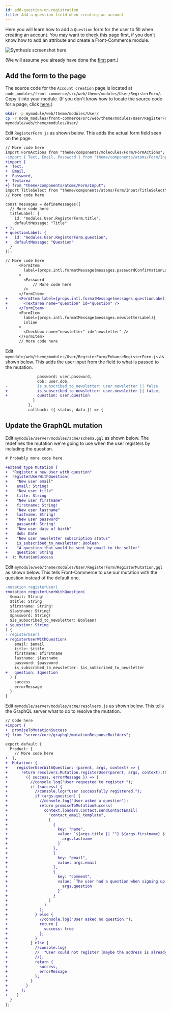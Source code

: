 ```yaml
---
id: add-question-on-registration
title: Add a question field when creating an account
---
```


Here you will learn how to add a `Question` form for the user to fill when creating an account. You may want to check [this](/docs/magento2/add-new-attribute.html) page first, if you don't know how to add an attribute and create a Front-Commerce module.

![Synthesis screenshot here](./assets/question-screenshot.png)

(We will assume you already have done the [first](/docs/magento2/add-new-attribute.html) part.)

## Add the form to the page

The source code for the `Account creation` page is located at `node_modules/front-commerce/src/web/theme/modules/User/RegisterForm/`. Copy it into your module. (If you don't know how to locate the source code for a page, click [here](/docs/magento2/add-new-attribute.html#How-to-find-which-files-to-edit).)

```bash
mkdir -p mymodule/web/theme/modules/User/
cp -r node_modules/front-commerce/src/web/theme/modules/User/RegisterForm/ \
mymodule/web/theme/modules/User/
```

Edit `RegisterForm.js` as shown below. This adds the actual form field seen on the page.

```diff
// More code here
import FormActions from "theme/components/molecules/Form/FormActions";
-import { Text, Email, Password } from "theme/components/atoms/Form/Input";
+import {
+  Text,
+  Email,
+  Password,
+  Textarea
+} from "theme/components/atoms/Form/Input";
import TitleSelect from "theme/components/atoms/Form/Input/TitleSelect";
// More code here

const messages = defineMessages({
  // More code here
  titleLabel: {
    id: "modules.User.RegisterForm.title",
    defaultMessage: "Title"
+ },
+ questionLabel: {
+   id: "modules.User.RegisterForm.question",
+   defaultMessage: "Question"
  }
});

// More code here
      <FormItem
        label={props.intl.formatMessage(messages.passwordConfirmationLabel)}
      >
        <Password
            // More code here
        />
      </FormItem>
+     <FormItem label={props.intl.formatMessage(messages.questionLabel)}>
+       <Textarea name="question" id="question" />
+     </FormItem>
      <FormItem
        label={props.intl.formatMessage(messages.newsletterLabel)}
        inline
      >
        <Checkbox name="newsletter" id="newsletter" />
      </FormItem>
      // More code here
```

Edit `mymodule/web/theme/modules/User/RegisterForm/EnhanceRegisterForm.js` as shown below. This adds the user input from the field to what is passed to the mutation.

```diff
              password: user.password,
              dob: user.dob,
-             is_subscribed_to_newsletter: user.newsletter || false
+             is_subscribed_to_newsletter: user.newsletter || false,
+             question: user.question
            }
          },
          callback: ({ status, data }) => {
```

## Update the GraphQL mutation

Edit `mymodule/server/modules/acme/schema.gql` as shown below. The redefines the mutation we're going to use when the user registers by including the question.

```diff
# Probably more code here

+extend type Mutation {
+  "Register a new User with question"
+  registerUserWithQuestion(
+    "New user email"
+    email: String!
+    "New user title"
+    title: String
+    "New user firstname"
+    firstname: String!
+    "New user lastname"
+    lastname: String!
+    "New user password"
+    password: String!
+    "New user date of birth"
+    dob: Date
+    "New user newsletter subscription status"
+    is_subscribed_to_newsletter: Boolean
+    "A question that would be sent by email to the seller"
+    question: String
+  ): MutationSuccess

```

Edit `mymodule/web/theme/modules/User/RegisterForm/RegisterMutation.gql` as shown below.
This tells Front-Commerce to use our mutation with the question instead of the default one.

```diff
-mutation registerUser(
+mutation registerUserWithQuestion(
  $email: String!
  $title: String
  $firstname: String!
  $lastname: String!
  $password: String!
  $is_subscribed_to_newsletter: Boolean!
+ $question: String
) {
- registerUser(
+ registerUserWithQuestion(
    email: $email
    title: $title
    firstname: $firstname
    lastname: $lastname
    password: $password
    is_subscribed_to_newsletter: $is_subscribed_to_newsletter
+   question: $question
  ) {
    success
    errorMessage
  }
}
```

Edit `mymodule/server/modules/acme/resolvers.js` as shown below. This tells the GraphQL server what to do to resolve the mutation.

```diff
// Code here
+import {
+  promiseToMutationSuccess
+} from "server/core/graphql/mutationResponseBuilders";

export default {
  Product: {
    // More code here
+  },
+  Mutation: {
+    registerUserWithQuestion: (parent, args, context) => {
+      return resolvers.Mutation.registerUser(parent, args, context).then(
+        ({ success, errorMessage }) => {
+          //console.log("User requested to register.");
+          if (success) {
+            //console.log("User successfully registered.");
+            if (args.question) {
+              //console.log("User asked a question");
+              return promiseToMutationSuccess(
+                context.loaders.Contact.sendContactEmail(
+                  "contact_email_template",
+                  [
+                    {
+                      key: "name",
+                      value: `${args.title || ""} ${args.firstname} ${
+                        args.lastname
+                      }`
+                    },
+                    {
+                      key: "email",
+                      value: args.email
+                    },
+                    {
+                      key: "comment",
+                      value: `The user had a question when signing up: ${
+                        args.question
+                      }`
+                    }
+                  ]
+                )
+              );
+            } else {
+              //console.log("User asked no question.");
+              return {
+                success: true
+              };
+            }
+          } else {
+            //console.log(
+            //  "User could not register (maybe the address is already used.)"
+            //);
+            return {
+              success,
+              errorMessage
+            };
+          }
+        }
+      );
+    }
  }
};
```
